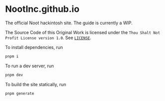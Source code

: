# NootInc.github.io

The official Noot hackintosh site. The guide is currently a WIP.

The Source Code of this Original Work is licensed under the `Thou Shalt Not Profit License version 1.0`. See [`LICENSE`](https://github.com/NootInc/NootedRed/blob/master/LICENSE).

To install dependencies, run

```sh
pnpm i
```

To run a dev server, run

```sh
pnpm dev
```

To build the site statically, run

```sh
pnpm generate
```
